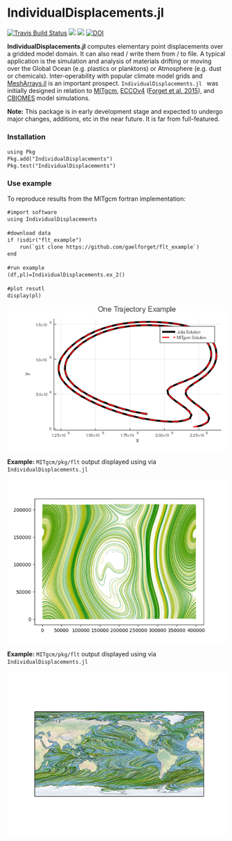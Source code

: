# IndividualDisplacements.jl

[![Travis Build Status](https://travis-ci.org/gaelforget/IndividualDisplacements.jl.svg?branch=master)](https://travis-ci.org/gaelforget/IndividualDisplacements.jl)
[![](https://img.shields.io/badge/docs-stable-blue.svg)](https://gaelforget.github.io/IndividualDisplacements.jl/stable)
[![](https://img.shields.io/badge/docs-dev-blue.svg)](https://gaelforget.github.io/IndividualDisplacements.jl/dev)
[![DOI](https://zenodo.org/badge/208676176.svg)](https://zenodo.org/badge/latestdoi/208676176)

**IndividualDisplacements.jl** computes elementary point displacements over a gridded model domain. It can also read / write them from / to file. A typical application is the simulation and analysis of materials drifting or moving over the Global Ocean (e.g. plastics or planktons) or Atmosphere (e.g. dust or chemicals). Inter-operability with popular climate model grids and [MeshArrays.jl](https://github.com/gaelforget/MeshArrays.jl) is an important prospect. `IndividualDisplacements.jl ` was initially designed in relation to [MITgcm](https://mitgcm.readthedocs.io/en/latest/?badge=latest), [ECCOv4](https://eccov4.readthedocs.io/en/latest/) ([Forget et al. 2015](https://doi.org/10.5194/gmd-8-3071-2015)), and [CBIOMES](https://cbiomes.readthedocs.io/en/latest/) model simulations.

**Note:** This package is in early development stage and expected to undergo major changes, additions, etc in the near future. It is far from full-featured.

### Installation

```
using Pkg
Pkg.add("IndividualDisplacements")
Pkg.test("IndividualDisplacements")
```

### Use example

To reproduce results from the MITgcm fortran implementation:

```
#import software
using IndividualDisplacements

#download data
if !isdir("flt_example")
    run(`git clone https://github.com/gaelforget/flt_example`)
end

#run example
(df,pl)=IndividualDisplacements.ex_2()

#plot resutl
display(pl)
```

![alt-text-1](examples/ex_2.png "Computed in Julia")

**Example:** `MITgcm/pkg/flt` output displayed using via `IndividualDisplacements.jl`

![alt-text-1](examples/ex_2_mitgcm.png "From MITgcm")

**Example:** `MITgcm/pkg/flt` output displayed using via `IndividualDisplacements.jl`

![alt-text-2](examples/ex_1_mitgcm.png "From MITgcm")

